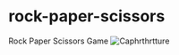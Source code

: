 # rock-paper-scissors
Rock Paper Scissors Game
![Caphrthrtture](https://user-images.githubusercontent.com/88045655/192947366-387b4025-6d02-4b3e-8280-adf1cb917c3c.JPG)
